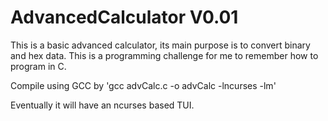 # AdvancedCalculator V0.01
This is a basic advanced calculator, its main purpose is to convert binary and hex data. This is a programming challenge for me to remember how to program in C.

Compile using GCC by 'gcc advCalc.c -o advCalc -lncurses -lm'

Eventually it will have an ncurses based TUI.

